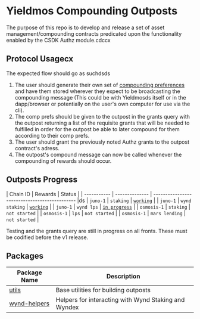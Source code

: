 # Yieldmos Compounding Outposts

The purpose of this repo is to develop and release a set of asset management/compounding contracts predicated upon the functionality enabled by the CSDK Authz module.cdccx

## Protocol Usagecx

The expected flow should go as suchdsds

1. The user should generate their own set of [compounding preferences](./packages/utils/src/cdsomp_prefs.rs) and have them stored wherever they expect to be broadcasting the compounding message (This could be with Yieldmosds itself or in the dapp/browser or potentially on the user's own computer for use via the cli).
2. The comp prefs should be given to the outpost in the grants query with the outpost returning a list of the requisite grants that will be needed to fulfilled in order for the outpost be able to later compound for them according to their comp prefs.
3. The user should grant the previously noted Authz grants to the outpost contract's adress.
4. The outpost's compound message can now be called whenever the compounding of rewards should occur.

## Outposts Progress

| Chain ID    | Rewards        | Status                                        |
| ----------- | -------------- | --------------------------------------------- |ds
| `juno-1`    | `staking`      | [`working`](./contracts/junostake/README.md)  |
| `juno-1`    | `wynd staking` | [`working`](./contracts/wyndstake/README.md)  |
| `juno-1`    | `wynd lps`     | [`in progress`](./contracts/wyndlp/README.md) |
| `osmosis-1` | `staking`      | `not started`                                 |
| `osmosis-1` | `lps`          | `not started`                                 |
| `osmosis-1` | `mars lending` | `not started`                                 |

Testing and the grants query are still in progress on all fronts. These must be codified before the v1 release.

## Packages

| Package Name                                      | Description                                          |
| ------------------------------------------------- | ---------------------------------------------------- |
| [utils](./packages/utils/README.md)               | Base utilities for building outposts                 |
| [wynd-helpers](./packages/wynd-helpers/README.md) | Helpers for interacting with Wynd Staking and Wyndex |

